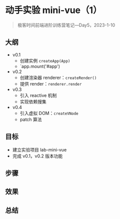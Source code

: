 # 动手实验 mini-vue（1）

> 极客时间前端进阶训练营笔记—Day5，2023-1-10

## 大纲

- v0.1
  - 创建实例 `createApp(App)`
  - `app.mount('#app')
- v0.2
  - 创建渲染器 renderer：`createRender()`
  - 提供 render：`renderer.render`
- v0.3
  - 引入 reactive 机制
  - 实现依赖搜集
- v0.4
  - 引入虚拟 DOM：`createVNode`
  - patch 算法

## 目标

- 建立实验项目 lab-mini-vue
- 完成 v0.1，v0.2 版本功能

## 步骤

## 效果

## 总结

